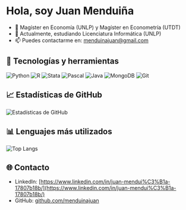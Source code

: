 # Hola, soy Juan Menduiña

- 🔭 Magíster en Economía (UNLP) y Magíster en Econometría (UTDT)
- 🌱 Actualmente, estudiando Licenciatura Informática (UNLP) 
- 📫 Puedes contactarme en: [menduinajuan@gmail.com](mailto:menduinajuan@gmail.com) 

## 🚀 Tecnologías y herramientas
![Python](https://img.shields.io/badge/Python-3776AB?style=flat-square&logo=python&logoColor=white)  ![R](https://img.shields.io/badge/R-276DC3?style=flat-square&logo=r&logoColor=white)  ![Stata](https://img.shields.io/badge/Stata-1A558F?style=flat-square&logo=stata&logoColor=white)  ![Pascal](https://img.shields.io/badge/Pascal-00599C?style=flat-square&logo=pascal&logoColor=white)  ![Java](https://img.shields.io/badge/Java-007396?style=flat-square&logo=java&logoColor=white)  ![MongoDB](https://img.shields.io/badge/MongoDB-47A248?style=flat-square&logo=mongodb&logoColor=white)  ![Git](https://img.shields.io/badge/Git-F05032?style=flat-square&logo=git&logoColor=white)

## 📈 Estadísticas de GitHub
![Estadísticas de GitHub](https://github-readme-stats.vercel.app/api?username=menduinajuan&show_icons=true&theme=radical)

## 📊 Lenguajes más utilizados
![Top Langs](https://github-readme-stats.vercel.app/api/top-langs/?username=menduinajuan&layout=compact&theme=radical)

## 🌐 Contacto  
- LinkedIn: [https://www.linkedin.com/in/juan-mendui%C3%B1a-17807b18b/](https://www.linkedin.com/in/juan-mendui%C3%B1a-17807b18b/)  
- GitHub: [github.com/menduinajuan](https://github.com/menduinajuan) 

